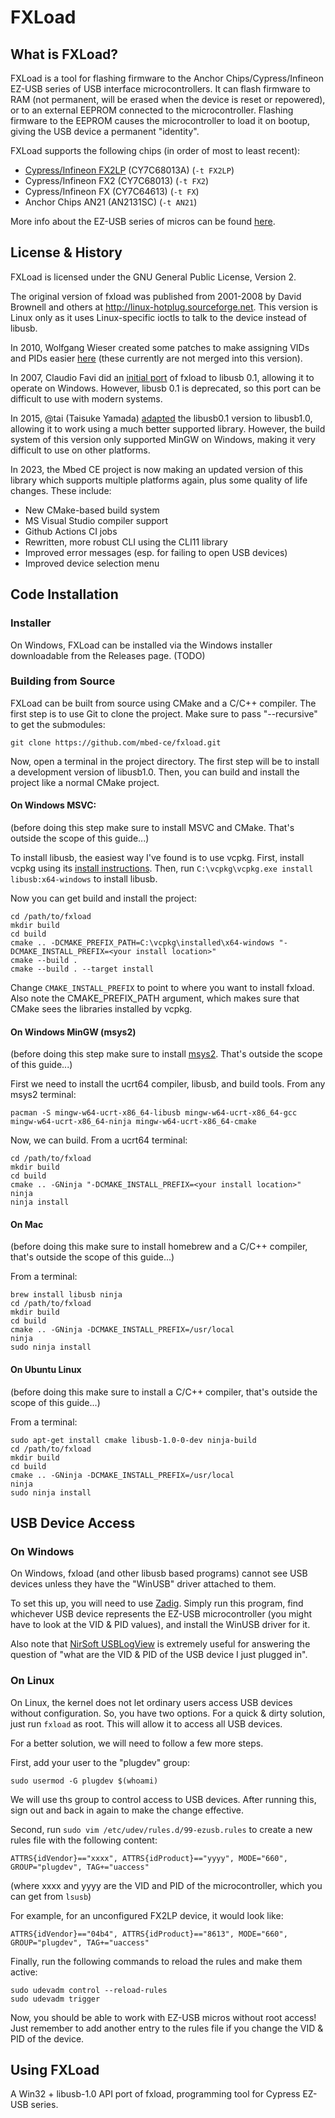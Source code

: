 # FXLoad

## What is FXLoad?

FXLoad is a tool for flashing firmware to the Anchor Chips/Cypress/Infineon EZ-USB series of USB interface microcontrollers.  It can flash firmware to RAM (not permanent, will be erased when the device is reset or repowered), or to an external EEPROM connected to the microcontroller.  Flashing firmware to the EEPROM causes the microcontroller to load it on bootup, giving the USB device a permanent "identity".

FXLoad supports the following chips (in order of most to least recent):
- [Cypress/Infineon FX2LP](https://www.infineon.com/cms/en/product/universal-serial-bus/usb-2.0-peripheral-controllers/ez-usb-fx2lp-fx2g2-usb-2.0-peripheral-controller/) (CY7C68013A) (`-t FX2LP`)
- Cypress/Infineon FX2 (CY7C68013) (`-t FX2`)
- Cypress/Infineon FX (CY7C64613) (`-t FX`)
- Anchor Chips AN21 (AN2131SC) (`-t AN21`)

More info about the EZ-USB series of micros can be found [here](http://www.linux-usb.org/ezusb/).

## License & History

FXLoad is licensed under the GNU General Public License, Version 2.

The original version of fxload was published from 2001-2008 by David Brownell and others at http://linux-hotplug.sourceforge.net.  This version is Linux only as it uses Linux-specific ioctls to talk to the device instead of libusb.

In 2010, Wolfgang Wieser created some patches to make assigning VIDs and PIDs easier [here](https://www.triplespark.net/elec/periph/USB-FX2/eeprom/) (these currently are not merged into this version).

In 2007, Claudio Favi did an [initial port](https://wiki.epfl.ch/cfavi/fxload-libusb) of fxload to libusb 0.1, allowing it to operate on Windows.  However, libusb 0.1 is deprecated, so this port can be difficult to use with modern systems.

In 2015, @tai (Taisuke Yamada) [adapted](https://github.com/tai/fxload-win32) the libusb0.1 version to libusb1.0, allowing it to work using a much better supported library.  However, the build system of this version only supported MinGW on Windows, making it very difficult to use on other platforms.

In 2023, the Mbed CE project is now making an updated version of this library which supports multiple platforms again, plus some quality of life changes.  These include:
- New CMake-based build system
- MS Visual Studio compiler support
- Github Actions CI jobs
- Rewritten, more robust CLI using the CLI11 library
- Improved error messages (esp. for failing to open USB devices)
- Improved device selection menu

## Code Installation

### Installer
On Windows, FXLoad can be installed via the Windows installer downloadable from the Releases page. (TODO)

### Building from Source
FXLoad can be built from source using CMake and a C/C++ compiler.  The first step is to use Git to clone the project.  Make sure to pass "--recursive" to get the submodules:
```
git clone https://github.com/mbed-ce/fxload.git
```

Now, open a terminal in the project directory.  The first step will be to install a development version of libusb1.0.  Then, you can build and install the project like a normal CMake project.

#### On Windows MSVC:
(before doing this step make sure to install MSVC and CMake.  That's outside the scope of this guide...)

To install libusb, the easiest way I've found is to use vcpkg.  First, install vcpkg using its [install instructions](https://vcpkg.io/en/getting-started).  Then, run `C:\vcpkg\vcpkg.exe install libusb:x64-windows` to install libusb.

Now you can get build and install the project:
```
cd /path/to/fxload
mkdir build
cd build
cmake .. -DCMAKE_PREFIX_PATH=C:\vcpkg\installed\x64-windows "-DCMAKE_INSTALL_PREFIX=<your install location>"
cmake --build .
cmake --build . --target install
```

Change `CMAKE_INSTALL_PREFIX` to point to where you want to install fxload.  Also note the CMAKE_PREFIX_PATH argument, which makes sure that CMake sees the libraries installed by vcpkg.

#### On Windows MinGW (msys2)
(before doing this step make sure to install [msys2](https://www.msys2.org/).  That's outside the scope of this guide...)

First we need to install the ucrt64 compiler, libusb, and build tools.  From any msys2 terminal:
```
pacman -S mingw-w64-ucrt-x86_64-libusb mingw-w64-ucrt-x86_64-gcc mingw-w64-ucrt-x86_64-ninja mingw-w64-ucrt-x86_64-cmake
```

Now, we can build.  From a ucrt64 terminal:
```
cd /path/to/fxload
mkdir build
cd build
cmake .. -GNinja "-DCMAKE_INSTALL_PREFIX=<your install location>"
ninja
ninja install
```

#### On Mac
(before doing this make sure to install homebrew and a C/C++ compiler, that's outside the scope of this guide...)

From a terminal:
```
brew install libusb ninja
cd /path/to/fxload
mkdir build
cd build
cmake .. -GNinja -DCMAKE_INSTALL_PREFIX=/usr/local
ninja
sudo ninja install
```

#### On Ubuntu Linux
(before doing this make sure to install a C/C++ compiler, that's outside the scope of this guide...)

From a terminal:
```
sudo apt-get install cmake libusb-1.0-0-dev ninja-build
cd /path/to/fxload
mkdir build
cd build
cmake .. -GNinja -DCMAKE_INSTALL_PREFIX=/usr/local
ninja
sudo ninja install
```

## USB Device Access
### On Windows
On Windows, fxload (and other libusb based programs) cannot see USB devices unless they have the "WinUSB" driver attached to them.

To set this up, you will need to use [Zadig](https://zadig.akeo.ie/).  Simply run this program, find whichever USB device represents the EZ-USB microcontroller (you might have to look at the VID & PID values), and install the WinUSB driver for it.

Also note that [NirSoft USBLogView](https://www.nirsoft.net/utils/usb_log_view.html) is extremely useful for answering the question of "what are the VID & PID of the USB device I just plugged in".

### On Linux
On Linux, the kernel does not let ordinary users access USB devices without configuration.  So, you have two options.  For a quick & dirty solution, just run `fxload` as root.  This will allow it to access all USB devices.

For a better solution, we will need to follow a few more steps.

First, add your user to the "plugdev" group:
```
sudo usermod -G plugdev $(whoami)
```
We will use ths group to control access to USB devices.  After running this, sign out and back in again to make the change effective.

Second, run `sudo vim /etc/udev/rules.d/99-ezusb.rules` to create a new rules file with the following content:
```
ATTRS{idVendor}=="xxxx", ATTRS{idProduct}=="yyyy", MODE="660", GROUP="plugdev", TAG+="uaccess"
```
(where xxxx and yyyy are the VID and PID of the microcontroller, which you can get from `lsusb`)

For example, for an unconfigured FX2LP device, it would look like: 
```
ATTRS{idVendor}=="04b4", ATTRS{idProduct}=="8613", MODE="660", GROUP="plugdev", TAG+="uaccess"
```

Finally, run the following commands to reload the rules and make them active:
```
sudo udevadm control --reload-rules
sudo udevadm trigger
```

Now, you should be able to work with EZ-USB micros without root access!  Just remember to add another entry to the rules file if you change the VID & PID of the device.

## Using FXLoad

A Win32 + libusb-1.0 API port of fxload, programming tool for Cypress EZ-USB series.
